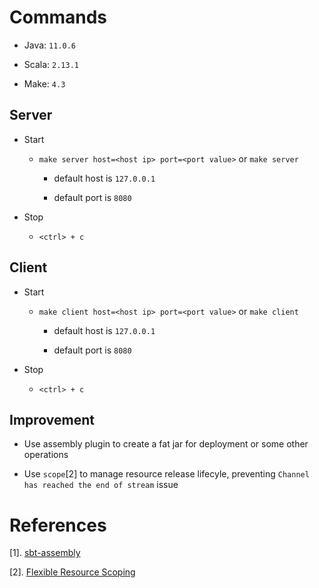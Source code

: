 # Commands

  * Java: `11.0.6`

  * Scala: `2.13.1`

  * Make: `4.3`

## Server

  * Start

      * `make server host=<host ip> port=<port value>`  or `make server`

          * default host is `127.0.0.1`

          * default port is `8080`

  * Stop

      * `<ctrl> + c`

## Client

  * Start

      * `make client host=<host ip> port=<port value>`  or `make client`

          * default host is `127.0.0.1`

          * default port is `8080`

  * Stop

      * `<ctrl> + c`

## Improvement

  * Use assembly plugin to create a fat jar for deployment or some other operations

  * Use `scope`[2] to manage resource release lifecyle, preventing `Channel has reached the end of stream` issue

# References

  [1]. [sbt-assembly](https://github.com/sbt/sbt-assembly)

  [2]. [Flexible Resource Scoping](https://zio.github.io/zio-nio/docs/essentials/essentials_resources)
